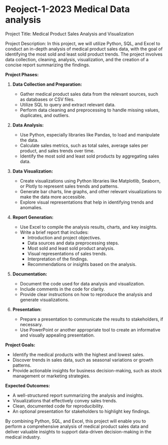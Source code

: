 # Peoject-1-2023 Medical Data analysis

Project Title: Medical Product Sales Analysis and Visualization

Project Description:
In this project, we will utilize Python, SQL, and Excel to conduct an in-depth analysis of medical product sales data, with the goal of identifying the most sold and least sold product trends. The project involves data collection, cleaning, analysis, visualization, and the creation of a concise report summarizing the findings.

**Project Phases:**

1. **Data Collection and Preparation:**
   - Gather medical product sales data from the relevant sources, such as databases or CSV files.
   - Utilize SQL to query and extract relevant data. 
   - Perform data cleaning and preprocessing to handle missing values, duplicates, and outliers.

2. **Data Analysis:**
   - Use Python, especially libraries like Pandas, to load and manipulate the data.
   - Calculate sales metrics, such as total sales, average sales per product, and sales trends over time.
   - Identify the most sold and least sold products by aggregating sales data.

3. **Data Visualization:**
   - Create visualizations using Python libraries like Matplotlib, Seaborn, or Plotly to represent sales trends and patterns.
   - Generate bar charts, line graphs, and other relevant visualizations to make the data more accessible.
   - Explore visual representations that help in identifying trends and anomalies.

4. **Report Generation:**
   - Use Excel to compile the analysis results, charts, and key insights.
   - Write a brief report that includes:
     - Introduction and project objectives.
     - Data sources and data preprocessing steps.
     - Most sold and least sold product analysis.
     - Visual representations of sales trends.
     - Interpretation of the findings.
     - Recommendations or insights based on the analysis.

5. **Documentation:**
   - Document the code used for data analysis and visualization.
   - Include comments in the code for clarity.
   - Provide clear instructions on how to reproduce the analysis and generate visualizations.

6. **Presentation:**
   - Prepare a presentation to communicate the results to stakeholders, if necessary.
   - Use PowerPoint or another appropriate tool to create an informative and visually appealing presentation.

**Project Goals:**

- Identify the medical products with the highest and lowest sales.
- Discover trends in sales data, such as seasonal variations or growth patterns.
- Provide actionable insights for business decision-making, such as stock management or marketing strategies.

**Expected Outcomes:**

- A well-structured report summarizing the analysis and insights.
- Visualizations that effectively convey sales trends.
- Clean, documented code for reproducibility.
- An optional presentation for stakeholders to highlight key findings.

By combining Python, SQL, and Excel, this project will enable you to perform a comprehensive analysis of medical product sales data and deliver valuable insights to support data-driven decision-making in the medical industry.
